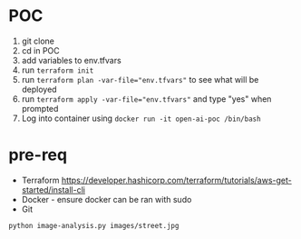 # POC

1. git clone
2. cd in POC
3. add variables to env.tfvars
4. run `terraform init`
5. run `terraform plan -var-file="env.tfvars"` to see what will be deployed
6. run `terraform apply -var-file="env.tfvars"` and type "yes" when prompted
7. Log into container using `docker run -it open-ai-poc /bin/bash`


# pre-req
- Terraform https://developer.hashicorp.com/terraform/tutorials/aws-get-started/install-cli
- Docker - ensure docker can be ran with sudo
- Git


`python image-analysis.py images/street.jpg`

